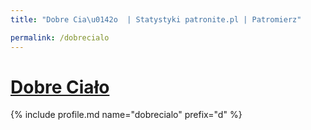 ```yaml
---
title: "Dobre Cia\u0142o  | Statystyki patronite.pl | Patromierz"

permalink: /dobrecialo
---
```


# [Dobre Ciało ](https://patronite.pl/dobrecialo)

{% include profile.md name="dobrecialo" prefix="d" %}
